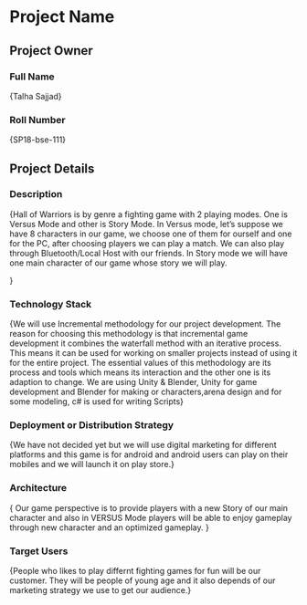 # Project Name

## Project Owner
### Full Name
{Talha Sajjad}

### Roll Number
{SP18-bse-111}

## Project Details
### Description
  {Hall of Warriors is by genre a fighting game with 2 playing modes. One is Versus Mode and other is Story Mode. In Versus mode, let’s suppose we have 8 characters in our game, we choose one of them for ourself and one for the PC, after choosing players we can play a match. We can also play through Bluetooth/Local Host with our friends.
In Story mode we will have one main character of our game whose story we will play.

}

### Technology Stack
  {We will use Incremental methodology for our project development. The reason for choosing this methodology is that incremental game development it combines the waterfall method with an iterative process. This means it can be used for working on smaller projects instead of using it for the entire project. The essential values of this methodology are its process and tools which means its interaction and the other one is its adaption to change. We are using Unity & Blender, Unity for game development and Blender for making or characters,arena design and for some modeling, c# is used for writing Scripts}

### Deployment or Distribution Strategy
  {We have not decided yet but we will use digital marketing for different platforms and this game is for android and android users can play on their mobiles and we will launch it on play store.}

### Architecture
 {
  Our game perspective is to provide players with a new Story of our main character and also in VERSUS Mode players will be able to enjoy gameplay through new character and an optimized gameplay.
 }

### Target Users
 {People who likes to play differnt fighting games for fun will be our customer. They will be people of young age and it also depends of our marketing strategy we use to get our audience.}
